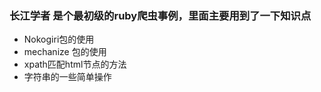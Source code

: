 ### 长江学者 是个最初级的ruby爬虫事例，里面主要用到了一下知识点
* Nokogiri包的使用
* mechanize 包的使用
* xpath匹配html节点的方法
* 字符串的一些简单操作
